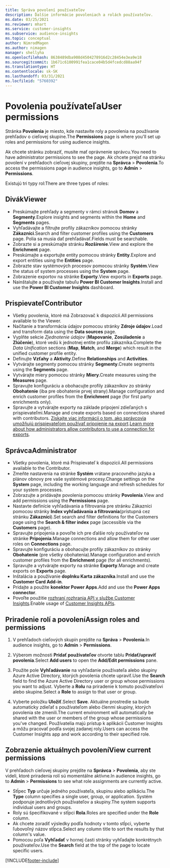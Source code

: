 ```yaml
---
title: Správa povolení používateľov
description: Ďalšie informácie povoleniach a rolách používateľov.
ms.date: 03/25/2021
ms.reviewer: mhart
ms.service: customer-insights
ms.subservice: audience-insights
ms.topic: conceptual
author: NimrodMagen
ms.author: nimagen
manager: shellyha
ms.openlocfilehash: 8638489dba908d4504278916d2c28454e3ea9e18
ms.sourcegitcommit: 1b671c6100991fea1cace04b5d4fcedcd88aa94f
ms.translationtype: HT
ms.contentlocale: sk-SK
ms.lasthandoff: 03/31/2021
ms.locfileid: "5760392"
---
```

# <a name="user-permissions"></a><span data-ttu-id="6e570-103">Povolenia používateľa</span><span class="sxs-lookup"><span data-stu-id="6e570-103">User permissions</span></span>

<span data-ttu-id="6e570-104">Stránka **Povolenia** je miesto, kde nastavíte roly a povolenia na používanie prehľadov o cieľovej skupine.</span><span class="sxs-lookup"><span data-stu-id="6e570-104">The **Permissions** page is where you'll set up roles and permissions for using audience insights.</span></span>

<span data-ttu-id="6e570-105">Ak chcete stránku zobraziť, musíte mať oprávnenie správcu.</span><span class="sxs-lookup"><span data-stu-id="6e570-105">You need to have administrator permissions to see the page.</span></span> <span data-ttu-id="6e570-106">Ak chcete prejsť na stránku povolení v prehľadoch cieľovej skupiny, prejdite na **Správca** > **Povolenia**.</span><span class="sxs-lookup"><span data-stu-id="6e570-106">To access the permissions page in audience insights, go to **Admin** > **Permissions**.</span></span>

<span data-ttu-id="6e570-107">Existujú tri typy rol:</span><span class="sxs-lookup"><span data-stu-id="6e570-107">There are three types of roles:</span></span>

## <a name="viewer"></a><span data-ttu-id="6e570-108">Divák</span><span class="sxs-lookup"><span data-stu-id="6e570-108">Viewer</span></span>

- <span data-ttu-id="6e570-109">Preskúmajte prehľady a segmenty v rámci stránok **Domov** a **Segmenty**.</span><span class="sxs-lookup"><span data-stu-id="6e570-109">Explore insights and segments within the **Home** and **Segments** pages.</span></span>
- <span data-ttu-id="6e570-110">Vyhľadávajte a filtrujte profily zákazníkov pomocou stránky **Zákazníci**.</span><span class="sxs-lookup"><span data-stu-id="6e570-110">Search and filter customer profiles using the **Customers** page.</span></span> <span data-ttu-id="6e570-111">Polia sa musia dať prehľadávať.</span><span class="sxs-lookup"><span data-stu-id="6e570-111">Fields must be searchable.</span></span>
- <span data-ttu-id="6e570-112">Zobrazte si a preskúmajte stránku **Rozšírenie**.</span><span class="sxs-lookup"><span data-stu-id="6e570-112">View and explore the **Enrichment** page.</span></span>
- <span data-ttu-id="6e570-113">Preskúmajte a exportujte entity pomocou stránky **Entity**.</span><span class="sxs-lookup"><span data-stu-id="6e570-113">Explore and export entities using the **Entities** page.</span></span>
- <span data-ttu-id="6e570-114">Zobrazte stav systémových procesov pomocou stránky **Systém**.</span><span class="sxs-lookup"><span data-stu-id="6e570-114">View the status of system processes  using the **System** page.</span></span>
- <span data-ttu-id="6e570-115">Zobrazenie exportov na stránke **Exporty**.</span><span class="sxs-lookup"><span data-stu-id="6e570-115">View exports in **Exports** page.</span></span>
- <span data-ttu-id="6e570-116">Nainštalujte a používajte tabuľu **Power BI Customer Insights**.</span><span class="sxs-lookup"><span data-stu-id="6e570-116">Install and use the **Power BI Customer Insights** dashboard.</span></span>

## <a name="contributor"></a><span data-ttu-id="6e570-117">Prispievateľ</span><span class="sxs-lookup"><span data-stu-id="6e570-117">Contributor</span></span>

- <span data-ttu-id="6e570-118">Všetky povolenia, ktoré má Zobrazovač k dispozícii.</span><span class="sxs-lookup"><span data-stu-id="6e570-118">All permissions available to the Viewer.</span></span>
- <span data-ttu-id="6e570-119">Načítanie a transformácia údajov pomocou stránky **Zdroje údajov**.</span><span class="sxs-lookup"><span data-stu-id="6e570-119">Load and transform data using the **Data sources** page.</span></span>
- <span data-ttu-id="6e570-120">Vyplňte sekcie *Zjednotenie údajov* (**Mapovanie**, **Zosúladenie** a **Zlúčenie**), ktoré vedú k jednotnej entite profilu zákazníka.</span><span class="sxs-lookup"><span data-stu-id="6e570-120">Complete the *Data Unification* sections (**Map**, **Match**, and **Merge**) which result in the unified customer profile entity.</span></span>
- <span data-ttu-id="6e570-121">Definujte **Vzťahy** a **Aktivity**.</span><span class="sxs-lookup"><span data-stu-id="6e570-121">Define **Relationships** and **Activities**.</span></span>
- <span data-ttu-id="6e570-122">Vytvárajte segmenty pomocou stránky **Segmenty**.</span><span class="sxs-lookup"><span data-stu-id="6e570-122">Create segments using the **Segments** page.</span></span>
- <span data-ttu-id="6e570-123">Vytvárajte miery pomocou stránky **Miery**.</span><span class="sxs-lookup"><span data-stu-id="6e570-123">Create measures using the **Measures** page.</span></span>
- <span data-ttu-id="6e570-124">Spravujte konfiguráciu a obohacujte profily zákazníkov zo stránky **Obohatenie** (iba pre obohatenie prvej strany).</span><span class="sxs-lookup"><span data-stu-id="6e570-124">Manage configuration and enrich customer profiles from the **Enrichment** page (for first party enrichments only).</span></span>
- <span data-ttu-id="6e570-125">Spravujte a vytvárajte exporty na základe pripojení zdieľaných s prispievateľmi.</span><span class="sxs-lookup"><span data-stu-id="6e570-125">Manage and create exports based on connections shared with contributors.</span></span> <span data-ttu-id="6e570-126">[Získajte viac informácií o tom, ako správcovia umožňujú prispievateľom používať pripojenie na export](connections.md#allow-contributors-to-use-a-connection-for-exports).</span><span class="sxs-lookup"><span data-stu-id="6e570-126">[Learn more about how administrators allow contributors to use a connection for exports](connections.md#allow-contributors-to-use-a-connection-for-exports).</span></span>

## <a name="administrator"></a><span data-ttu-id="6e570-127">Správca</span><span class="sxs-lookup"><span data-stu-id="6e570-127">Administrator</span></span>

- <span data-ttu-id="6e570-128">Všetky povolenia, ktoré má Prispievateľ k dispozícii.</span><span class="sxs-lookup"><span data-stu-id="6e570-128">All permissions available to the Contributor.</span></span>
- <span data-ttu-id="6e570-129">Zmeňte nastavenia na stránke **Systém** vrátane pracovného jazyka a plánov obnovy pre vaše systémové procesy.</span><span class="sxs-lookup"><span data-stu-id="6e570-129">Change settings on the **System** page, including the working language and refresh schedules for your system processes.</span></span>
- <span data-ttu-id="6e570-130">Zobrazujte a pridávajte povolenia pomocou stránky **Povolenia**.</span><span class="sxs-lookup"><span data-stu-id="6e570-130">View and add permissions using the **Permissions** page.</span></span>
- <span data-ttu-id="6e570-131">Nastavte definície vyhľadávania a filtrovania pre stránku Zákazníci pomocou stránky **Index vyhľadávania a filtrovania**(prístupná cez stránku **Zákazníci**).</span><span class="sxs-lookup"><span data-stu-id="6e570-131">Set search and filter definitions for the Customers page using the **Search & filter index** page (accessible via the **Customers** page).</span></span>
- <span data-ttu-id="6e570-132">Spravujte pripojenia a povoľte ich pre ďalšie roly používateľov na stránke **Pripojenia**.</span><span class="sxs-lookup"><span data-stu-id="6e570-132">Manage connections and allow them for other user roles on **Connections** page.</span></span>
- <span data-ttu-id="6e570-133">Spravujte konfiguráciu a obohacujte profily zákazníkov zo stránky **Obohatenie** (pre všetky obohatenia).</span><span class="sxs-lookup"><span data-stu-id="6e570-133">Manage configuration and enrich customer profiles from the **Enrichment** page (for all enrichments).</span></span>
- <span data-ttu-id="6e570-134">Spravujte a vytvárajte exporty na stránke **Exporty**.</span><span class="sxs-lookup"><span data-stu-id="6e570-134">Manage and create exports on **Exports** page.</span></span>
- <span data-ttu-id="6e570-135">Inštalácia a používanie **doplnku Karta zákazníka**.</span><span class="sxs-lookup"><span data-stu-id="6e570-135">Install and use the **Customer Card Add-in**.</span></span>
- <span data-ttu-id="6e570-136">Pridajte a použite **konektor Power Apps**.</span><span class="sxs-lookup"><span data-stu-id="6e570-136">Add and use the **Power Apps connector**.</span></span>
- <span data-ttu-id="6e570-137">Povoľte použitie [rozhraní rozhrania API v službe Customer Insights](apis.md).</span><span class="sxs-lookup"><span data-stu-id="6e570-137">Enable usage of [Customer Insights APIs](apis.md).</span></span>

## <a name="assign-roles-and-permissions"></a><span data-ttu-id="6e570-138">Priradenie rolí a povolení</span><span class="sxs-lookup"><span data-stu-id="6e570-138">Assign roles and permissions</span></span>

1. <span data-ttu-id="6e570-139">V prehľadoch cieľových skupín prejdite na **Správa** > **Povolenia**.</span><span class="sxs-lookup"><span data-stu-id="6e570-139">In audience insights, go to **Admin** > **Permissions**.</span></span>

1. <span data-ttu-id="6e570-140">Výberom možnosti **Pridať používateľov** otvorte tablu **Pridať/upraviť povolenia**.</span><span class="sxs-lookup"><span data-stu-id="6e570-140">Select **Add users** to open the **Add/Edit permissions** pane.</span></span>

1. <span data-ttu-id="6e570-141">Použite pole **Vyhľadávanie** na vyhľadanie používateľa alebo skupiny Azure Active Directory, ktorých povolenia chcete upraviť.</span><span class="sxs-lookup"><span data-stu-id="6e570-141">Use the **Search** field to find the Azure Active Directory user or group whose permissions you want to adjust.</span></span> <span data-ttu-id="6e570-142">Vyberte a **Rolu** na priradenie k tomuto používateľovi alebo skupine.</span><span class="sxs-lookup"><span data-stu-id="6e570-142">Select a **Role** to assign to that user or group.</span></span>

1. <span data-ttu-id="6e570-143">Vyberte položku **Uložiť**.</span><span class="sxs-lookup"><span data-stu-id="6e570-143">Select **Save**.</span></span> <span data-ttu-id="6e570-144">Aktuálne prostredie sa bude automaticky zdieľať s používateľom alebo členmi skupiny, ktorých povolenia ste zmenili.</span><span class="sxs-lookup"><span data-stu-id="6e570-144">The current environment will automatically be shared with the user or members of the group whose permissions you've changed.</span></span> <span data-ttu-id="6e570-145">Používatelia majú prístup k aplikácii Customer Insights a môžu pracovať podľa svojej zadanej roly.</span><span class="sxs-lookup"><span data-stu-id="6e570-145">Users can access the Customer Insights app and work according to their specified role.</span></span>

## <a name="view-current-permissions"></a><span data-ttu-id="6e570-146">Zobrazenie aktuálnych povolení</span><span class="sxs-lookup"><span data-stu-id="6e570-146">View current permissions</span></span>

<span data-ttu-id="6e570-147">V prehľadoch cieľovej skupiny prejdite na **Správca** > **Povolenia**, aby ste videli, ktoré priradenia rolí sú momentálne aktívne.</span><span class="sxs-lookup"><span data-stu-id="6e570-147">In audience insights, go to **Admin** > **Permissions** to see what role assignments are currently active.</span></span>

- <span data-ttu-id="6e570-148">Stĺpec **Typ** určuje jedného používateľa, skupinu alebo aplikáciu.</span><span class="sxs-lookup"><span data-stu-id="6e570-148">The **Type** column specifies a single user, group, or application.</span></span> <span data-ttu-id="6e570-149">Systém podporuje jednotlivých používateľov a skupiny.</span><span class="sxs-lookup"><span data-stu-id="6e570-149">The system supports individual users and groups.</span></span>
- <span data-ttu-id="6e570-150">Roly sú špecifikované v stĺpci **Rola**.</span><span class="sxs-lookup"><span data-stu-id="6e570-150">Roles are specified under the **Role** column.</span></span>
- <span data-ttu-id="6e570-151">Ak chcete zoradiť výsledky podľa hodnoty v tomto stĺpci, vyberte ľubovoľný názov stĺpca.</span><span class="sxs-lookup"><span data-stu-id="6e570-151">Select any column title to sort the results by that column's value.</span></span>
- <span data-ttu-id="6e570-152">Pomocou poľa **Vyhľadať** v hornej časti stránky vyhľadajte konkrétnych používateľov.</span><span class="sxs-lookup"><span data-stu-id="6e570-152">Use the **Search** field at the top of the page to locate specific users.</span></span>


[!INCLUDE[footer-include](../includes/footer-banner.md)]
